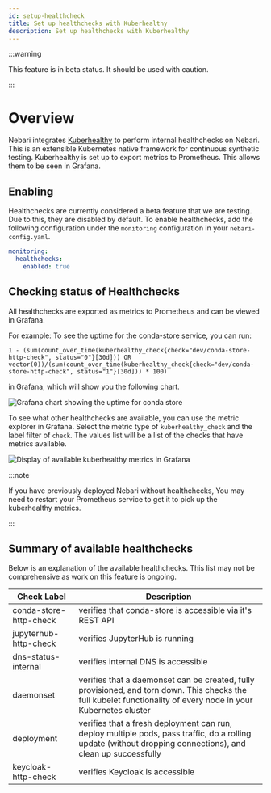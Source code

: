 ```yaml
---
id: setup-healthcheck
title: Set up healthchecks with Kuberhealthy
description: Set up healthchecks with Kuberhealthy
---
```


:::warning

This feature is in beta status. It should be used with caution.

:::

# Overview

Nebari integrates [Kuberhealthy](https://kuberhealthy.github.io/kuberhealthy/) to perform internal healthchecks on Nebari. This is an extensible Kubernetes native framework for continuous synthetic testing. Kuberhealthy is set up to export metrics to Prometheus. This allows them to be seen in Grafana.

## Enabling

Healthchecks are currently considered a beta feature that we are testing. Due to this, they are disabled by default. To enable healthchecks, add the following configuration under the `monitoring` configuration in your `nebari-config.yaml`.

```yaml
monitoring:
  healthchecks:
    enabled: true
```

## Checking status of Healthchecks

All healthchecks are exported as metrics to Prometheus and can be viewed in Grafana.

For example: To see the uptime for the conda-store service, you can run:

```
1 - (sum(count_over_time(kuberhealthy_check{check="dev/conda-store-http-check", status="0"}[30d])) OR vector(0))/(sum(count_over_time(kuberhealthy_check{check="dev/conda-store-http-check", status="1"}[30d])) * 100)
```

in Grafana, which will show you the following chart.

![Grafana chart showing the uptime for conda store](/img/how-tos/nebari-healthchecks.png)

To see what other healthchecks are available, you can use the metric explorer in Grafana. Select the metric type of `kuberhealthy_check` and the label filter of `check`. The values list will be a list of the checks that
have metrics available.

![Display of available kuberhealthy metrics in Grafana](/img/how-tos/nebari-healthchecks1.png)

:::note

If you have previously deployed Nebari without healthchecks, You may need to restart your Prometheus service to get it to pick up the kuberhealthy metrics.

:::

## Summary of available healthchecks

Below is an explanation of the available healthchecks. This list may not be comprehensive as work on this feature is ongoing.

| <div style={{width:180}}>Check Label</div> | Description                                                                                                                                                     |
| ------------------------------------------ | --------------------------------------------------------------------------------------------------------------------------------------------------------------- |
| conda-store-http-check                     | verifies that conda-store is accessible via it's REST API                                                                                                       |
| jupyterhub-http-check                      | verifies JupyterHub is running                                                                                                                                  |
| dns-status-internal                        | verifies internal DNS is accessible                                                                                                                             |
| daemonset                                  | verifies that a daemonset can be created, fully provisioned, and torn down. This checks the full kubelet functionality of every node in your Kubernetes cluster |
| deployment                                 | verifies that a fresh deployment can run, deploy multiple pods, pass traffic, do a rolling update (without dropping connections), and clean up successfully     |
| keycloak-http-check                        | verifies Keycloak is accessible                                                                                                                                 |
